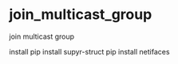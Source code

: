 # join_multicast_group
join multicast group

install
pip install supyr-struct
pip install netifaces
